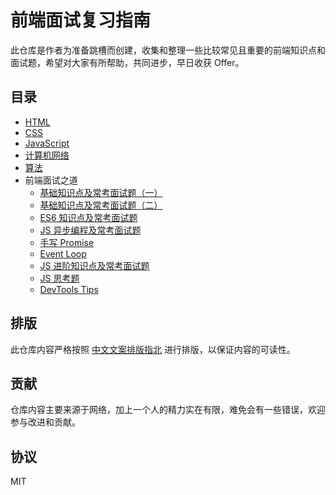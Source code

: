 # 前端面试复习指南

此仓库是作者为准备跳槽而创建，收集和整理一些比较常见且重要的前端知识点和面试题，希望对大家有所帮助，共同进步，早日收获 Offer。

## 目录

- [HTML](./HTML)
- [CSS](./CSS)
- [JavaScript](./JavaScript)
- [计算机网络](./Network)
- [算法](./Algorithm)
- 前端面试之道
  - [基础知识点及常考面试题（一）](./前端面试之道/01.md)
  - [基础知识点及常考面试题（二）](./前端面试之道/02.md)
  - [ES6 知识点及常考面试题](./前端面试之道/03.md)
  - [JS 异步编程及常考面试题](./前端面试之道/04.md)
  - [手写 Promise](./前端面试之道/05.md)
  - [Event Loop](./前端面试之道/06.md)
  - [JS 进阶知识点及常考面试题](./前端面试之道/07.md)
  - [JS 思考题](./前端面试之道/08.md)
  - [DevTools Tips](./前端面试之道/09.md)

## 排版

此仓库内容严格按照 [中文文案排版指北](https://xpoet.cn/2020/05/%E4%B8%AD%E6%96%87%E6%96%87%E6%A1%88%E6%8E%92%E7%89%88%E6%8C%87%E5%8C%97/) 进行排版，以保证内容的可读性。

## 贡献

仓库内容主要来源于网络，加上一个人的精力实在有限，难免会有一些错误，欢迎参与改进和贡献。

## 协议

MIT
